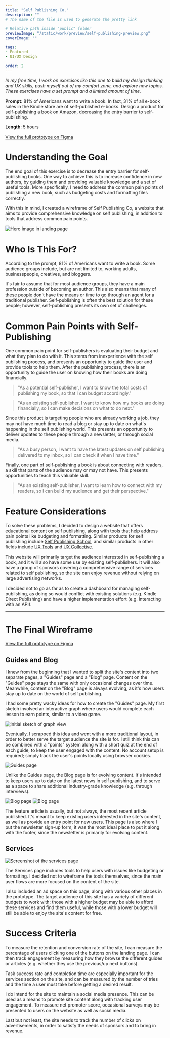 ```yaml
---
title: "Self Publishing Co."
description: ""
# The name of the file is used to generate the pretty link

# Relative path inside "public" folder
previewImage: "/static/work/preview/self-publishing-preview.png"
coverImage: ""

tags:
- Featured
- UI/UX Design

order: 2
---
```


*In my free time, I work on exercises like this one to build my design thinking and UX skills, push myself out of my comfort zone, and explore new topics. These exercises have a set prompt and a limited amount of time.*

**Prompt**: 81% of Americans want to write a book. In fact, 31% of all e-book sales in the Kindle store are of self-published e-books. Design a product for self-publishing a book on Amazon, decreasing the entry barrier to self-publishing.

**Length**: 5 hours

[View the full prototype on Figma](https://www.figma.com/proto/hXBdp2rYttv89aCxt665sf/Exercise%3A-Design-a-product-for-self-publishing-a-book-on-Amazon.?page-id=0%3A1&node-id=2%3A2&viewport=297%2C435%2C0.16&scaling=contain&starting-point-node-id=2%3A2)

# Understanding the Goal

The end goal of this exercise is to decrease the entry barrier for self-publishing books. One way to achieve this is to increase confidence in new authors, by guiding them and providing valuable knowledge and a set of useful tools. More specifically, I need to address the common pain points of publishing a new book, such as budgeting costs and formatting files correctly.

With this in mind, I created a wireframe of Self Publishing Co, a website that aims to provide comprehensive knowledge on self publishing, in addition to tools that address common pain points.

![Hero image in landing page](/static/work/self-publishing-co/landing-hero.png)

# Who Is This For?

According to the prompt, 81% of Americans want to write a book. Some audience groups include, but are not limited to, working adults, businesspeople, creatives, and bloggers.

It's fair to assume that for most audience groups, they have a main profession outside of becoming an author. This also means that many of these people don't have the means or time to go through an agent for a traditional publisher. Self-publishing is often the best solution for these people; however, self-publishing presents its own set of challenges.

# Common Pain Points with Self-Publishing

One common pain point for self-publishers is evaluating their budget and what they plan to do with it. This stems from inexperience with the self publishing process, and presents an opportunity to guide the user and provide tools to help them. After the publishing process, there is an opportunity to guide the user on knowing how their books are doing financially.

> "As a potential self-publisher, I want to know the total costs of publishing my book, so that I can budget accordingly."

> "As an existing self-publisher, I want to know how my books are doing financially, so I can make decisions on what to do next."

Since this product is targeting people who are already working a job, they may not have much time to read a blog or stay up to date on what's happening in the self publishing world. This presents an opportunity to deliver updates to these people through a newsletter, or through social media.

> "As a busy person, I want to have the latest updates on self publishing delivered to my inbox, so I can check it when I have time."

Finally, one part of self-publishing a book is about connecting with readers, a skill that parts of the audience may or may not have. This presents opportunities to teach this valuable skill.

> "As an existing self-publisher, I want to learn how to connect with my readers, so I can build my audience and get their perspective."

# Feature Considerations

To solve these problems, I decided to design a website that offers educational content on self publishing, along with tools that help address pain points like budgeting and formatting. Similar products for self publishing include [Self Publishing School](https://selfpublishing.com), and similar products in other fields include [UX Tools](https://uxtools.co/) and [UX Collective](https://uxdesign.cc/).

This website will primarily target the audience interested in self-publishing a book, and it will also have some use by existing self-publishers. It will also have a group of sponsors covering a comprehensive range of services related to self publishing, so the site can enjoy revenue without relying on large advertising networks.

I decided not to go as far as to create a dashboard for managing self-publishing, as doing so would conflict with existing solutions (e.g. Kindle Direct Publishing) and have a higher implementation effort (e.g. interacting with an API).

---
# The Final Wireframe

[View the full prototype on Figma](https://www.figma.com/proto/hXBdp2rYttv89aCxt665sf/Exercise%3A-Design-a-product-for-self-publishing-a-book-on-Amazon.?page-id=0%3A1&node-id=2%3A2&viewport=297%2C435%2C0.16&scaling=contain&starting-point-node-id=2%3A2)

## Guides and Blog

I knew from the beginning that I wanted to split the site's content into two separate pages, a "Guides" page and a "Blog" page. Content on the "Guides" page stays the same with only occasional changes over time. Meanwhile, content on the "Blog" page is always evolving, as it's how users stay up to date on the world of self publishing.

I had some pretty wacky ideas for how to create the "Guides" page. My first sketch involved an interactive graph where users would complete each lesson to earn points, similar to a video game.

![Initial sketch of graph view](/static/work/self-publishing-co/graph-sketch.jpeg)

Eventually, I scrapped this idea and went with a more traditional layout, in order to better serve the target audience the site is for. I still think this can be combined with a "points" system along with a short quiz at the end of each guide, to keep the user engaged with the content. No account setup is required; simply track the user's points locally using browser cookies.

![Guides page](/static/work/self-publishing-co/guides.png)

Unlike the Guides page, the Blog page is for evolving content. It's intended to keep users up to date on the latest news in self publishing, and to serve as a space to share additional industry-grade knowledge (e.g. through interviews). 

![Blog page](/static/work/self-publishing-co/blog-1.png)
![Blog page](/static/work/self-publishing-co/blog-2.png)

The feature article is usually, but not always, the most recent article published. It's meant to keep existing users interested in the site's content, as well as provide an entry point for new users. This page is also where I put the newsletter sign-up form; it was the most ideal place to put it along with the footer, since the newsletter is primarily for evolving content.

## Services

![Screenshot of the services page](/static/work/self-publishing-co/services.png)

The Services page includes tools to help users with issues like budgeting or formatting. I decided not to wireframe the tools themselves, since the main user flows are more focused on the content of the site.

I also included an ad space on this page, along with various other places in the prototype. The target audience of this site has a variety of different budgets to work with; those with a higher budget may be able to afford these services and find them useful, while those with a lower budget will still be able to enjoy the site's content for free.

# Success Criteria

To measure the retention and conversion rate of the site, I can measure the percentage of users clicking one of the buttons on the landing page. I can then track engagement by measuring how they browse the different guides or articles (e.g. whether they use the previous/up next buttons).

Task success rate and completion time are especially important for the services section on the site, and can be measured by the number of tries and the time a user must take before getting a desired result. 

I do intend for the site to maintain a social media presence. This can be used as a means to promote site content along with tracking user engagement. To measure net promoter score, occasional surveys may be presented to users on the website as well as social media.

Last but not least, the site needs to track the number of clicks on advertisements, in order to satisfy the needs of sponsors and to bring in revenue.